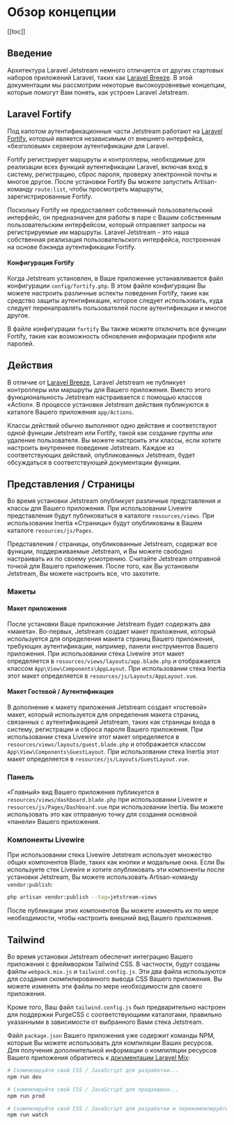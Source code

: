 # Обзор концепции

[[toc]]

## Введение

Архитектура Laravel Jetstream немного отличается от других стартовых наборов приложений Laravel, таких как [Laravel Breeze](https://getlaravel.ru/docs/starter-kits). В этой документации мы рассмотрим некоторые высокоуровневые концепции, которые помогут Вам понять, как устроен Laravel Jetstream.

## Laravel Fortify

Под капотом аутентификационные части Jetstream работают на [Laravel Fortify](https://github.com/laravel/fortify), который является независимым от внешнего интерфейса, «безголовым» сервером аутентификации для Laravel.

Fortify регистрирует маршруты и контроллеры, необходимые для реализации всех функций аутентификации Laravel, включая вход в систему, регистрацию, сброс пароля, проверку электронной почты и многое другое. После установки Fortify Вы можете запустить Artisan-команду `route:list`, чтобы просмотреть маршруты, зарегистрированные Fortify.

Поскольку Fortify не предоставляет собственный пользовательский интерфейс, он предназначен для работы в паре с Вашим собственным пользовательским интерфейсом, который отправляет запросы на регистрируемые им маршруты. Laravel Jetstream - это наша собственная реализация пользовательского интерфейса, построенная на основе бэкэнда аутентификации Fortify.

#### Конфигурация Fortify

Когда Jetstream установлен, в Ваше приложение устанавливается файл конфигурации `config/fortify.php`. В этом файле конфигурации Вы можете настроить различные аспекты поведения Fortify, такие как средство защиты аутентификации, которое следует использовать, куда следует перенаправлять пользователей после аутентификации и многое другое.

В файле конфигурации `fortify` Вы также можете отключить все функции Fortify, такие как возможность обновления информации профиля или паролей.

## Действия

В отличие от [Laravel Breeze](https://getlaravel.ru/docs/starter-kits), Laravel Jetstream не публикует контроллеры или маршруты для Вашего приложения. Вместо этого функциональность Jetstream настраивается с помощью классов «Action». В процессе установки Jetstream действия публикуются в каталоге Вашего приложения `app/Actions`.

Классы действий обычно выполняют одно действие и соответствуют одной функции Jetstream или Fortify, такой как создание группы или удаление пользователя. Вы можете настроить эти классы, если хотите настроить внутреннее поведение Jetstream. Каждое из соответствующих действий, опубликованных Jetstream, будет обсуждаться в соответствующей документации функции.

## Представления / Страницы

Во время установки Jetstream опубликует различные представления и классы для Вашего приложения. При использовании Livewire представления будут публиковаться в каталоге `resources/views`. При использовании Inertia «Страницы» будут опубликованы в Вашем каталоге `resources/js/Pages`.

Представления / страницы, опубликованные Jetstream, содержат все функции, поддерживаемые Jetstream, и Вы можете свободно настраивать их по своему усмотрению. Считайте Jetstream отправной точкой для Вашего приложения. После того, как Вы установили Jetstream, Вы можете настроить все, что захотите.

### Макеты

#### Макет приложения

После установки Ваше приложение Jetstream будет содержать два «макета». Во-первых, Jetstream создает макет приложения, который используется для определения макета страниц Вашего приложения, требующих аутентификации, например, панели инструментов Вашего приложения. При использовании стека Livewire этот макет определяется в `resources/views/layouts/app.blade.php` и отображается классом `App\View\Components\AppLayout`. При использовании стека Inertia этот макет определяется в `resources/js/Layouts/AppLayout.vue`.

#### Макет Гостевой / Аутентификация

В дополнение к макету приложения Jetstream создает «гостевой» макет, который используется для определения макета страниц, связанных с аутентификацией Jetstream, таких как страницы входа в систему, регистрации и сброса пароля Вашего приложения. При использовании стека Livewire этот макет определяется в `resources/views/layouts/guest.blade.php` и отображается классом `App\View\Components\GuestLayout`. При использовании стека Inertia этот макет определяется в `resources/js/Layouts/GuestLayout.vue`.

### Панель

«Главный» вид Вашего приложения публикуется в `resources/views/dashboard.blade.php` при использовании Livewire и `resources/js/Pages/Dashboard.vue` при использовании Inertia. Вы можете использовать это как отправную точку для создания основной «панели» Вашего приложения.

### Компоненты Livewire

При использовании стека Livewire Jetstream использует множество общих компонентов Blade, таких как кнопки и модальные окна. Если Вы используете стек Livewire и хотите опубликовать эти компоненты после установки Jetstream, Вы можете использовать Artisan-команду `vendor:publish`:

```bash
php artisan vendor:publish --tag=jetstream-views
```

После публикации этих компонентов Вы можете изменять их по мере необходимости, чтобы настроить внешний вид Вашего приложения.

## Tailwind

Во время установки Jetstream обеспечит интеграцию Вашего приложения с фреймворком Tailwind CSS. В частности, будут созданы файлы `webpack.mix.js` и `tailwind.config.js`. Эти два файла используются для создания скомпилированного вывода CSS Вашего приложения. Вы можете изменять эти файлы по мере необходимости для своего приложения.

Кроме того, Ваш файл `tailwind.config.js` был предварительно настроен для поддержки PurgeCSS с соответствующими каталогами, правильно указанными в зависимости от выбранного Вами стека Jetstream.

Файл `package.json` Вашего приложения уже содержит команды NPM, которые Вы можете использовать для компиляции Ваших ресурсов. Для получения дополнительной информации о компиляции ресурсов Вашего приложения обратитесь к [документации Laravel Mix](https://getlaravel.ru/docs/mix):

```bash
# Скомпилируйте свой CSS / JavaScript для разработки...
npm run dev

# Скомпилируйте свой CSS / JavaScript для продакшена...
npm run prod

# Скомпилируйте свой CSS / JavaScript для разработки и перекомпилируйте при изменении...
npm run watch
```

